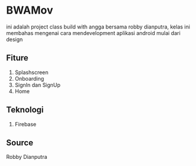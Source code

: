 # BWAMov
ini adalah project class build with angga bersama robby dianputra, kelas ini membahas mengenai cara mendevelopment aplikasi android mulai dari design

## Fiture
1. Splashscreen
2. Onboarding
3. SignIn dan SignUp
4. Home

## Teknologi
1. Firebase

## Source
Robby Dianputra
